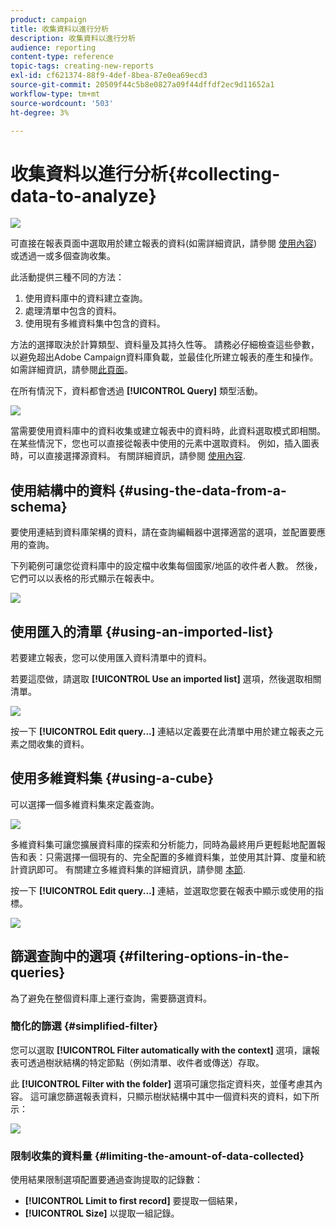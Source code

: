 ```yaml
---
product: campaign
title: 收集資料以進行分析
description: 收集資料以進行分析
audience: reporting
content-type: reference
topic-tags: creating-new-reports
exl-id: cf621374-88f9-4def-8bea-87e0ea69ecd3
source-git-commit: 20509f44c5b8e0827a09f44dffdf2ec9d11652a1
workflow-type: tm+mt
source-wordcount: '503'
ht-degree: 3%

---
```


# 收集資料以進行分析{#collecting-data-to-analyze}

![](../../assets/common.svg)

可直接在報表頁面中選取用於建立報表的資料(如需詳細資訊，請參閱 [使用內容](../../reporting/using/using-the-context.md))或透過一或多個查詢收集。

此活動提供三種不同的方法：

1. 使用資料庫中的資料建立查詢。
1. 處理清單中包含的資料。
1. 使用現有多維資料集中包含的資料。

方法的選擇取決於計算類型、資料量及其持久性等。 請務必仔細檢查這些參數，以避免超出Adobe Campaign資料庫負載，並最佳化所建立報表的產生和操作。 如需詳細資訊，請參閱[此頁面](../../reporting/using/best-practices.md#optimizing-report-creation)。

在所有情況下，資料都會透過 **[!UICONTROL Query]** 類型活動。

![](assets/reporting_query_edit.png)

當需要使用資料庫中的資料收集或建立報表中的資料時，此資料選取模式即相關。 在某些情況下，您也可以直接從報表中使用的元素中選取資料。 例如，插入圖表時，可以直接選擇源資料。 有關詳細資訊，請參閱 [使用內容](../../reporting/using/using-the-context.md).

## 使用結構中的資料 {#using-the-data-from-a-schema}

要使用連結到資料庫架構的資料，請在查詢編輯器中選擇適當的選項，並配置要應用的查詢。

下列範例可讓您從資料庫中的設定檔中收集每個國家/地區的收件者人數。 然後，它們可以以表格的形式顯示在報表中。

![](assets/reporting_query_from_schema.png)

## 使用匯入的清單 {#using-an-imported-list}

若要建立報表，您可以使用匯入資料清單中的資料。

若要這麼做，請選取 **[!UICONTROL Use an imported list]** 選項，然後選取相關清單。

![](assets/reporting_query_from_list.png)

按一下 **[!UICONTROL Edit query...]** 連結以定義要在此清單中用於建立報表之元素之間收集的資料。

## 使用多維資料集 {#using-a-cube}

可以選擇一個多維資料集來定義查詢。

![](assets/reporting_query_from_cube.png)

多維資料集可讓您擴展資料庫的探索和分析能力，同時為最終用戶更輕鬆地配置報告和表：只需選擇一個現有的、完全配置的多維資料集，並使用其計算、度量和統計資訊即可。 有關建立多維資料集的詳細資訊，請參閱 [本節](../../reporting/using/about-cubes.md).

按一下 **[!UICONTROL Edit query...]** 連結，並選取您要在報表中顯示或使用的指標。

![](assets/reporting_query_from_cube_edit_query.png)

## 篩選查詢中的選項 {#filtering-options-in-the-queries}

為了避免在整個資料庫上運行查詢，需要篩選資料。

### 簡化的篩選 {#simplified-filter}

您可以選取 **[!UICONTROL Filter automatically with the context]** 選項，讓報表可透過樹狀結構的特定節點（例如清單、收件者或傳送）存取。

此 **[!UICONTROL Filter with the folder]** 選項可讓您指定資料夾，並僅考慮其內容。 這可讓您篩選報表資料，只顯示樹狀結構中其中一個資料夾的資料，如下所示：

![](assets/reporting_control_folder.png)

### 限制收集的資料量 {#limiting-the-amount-of-data-collected}

使用結果限制選項配置要通過查詢提取的記錄數：

* **[!UICONTROL Limit to first record]** 要提取一個結果，
* **[!UICONTROL Size]** 以提取一組記錄。

